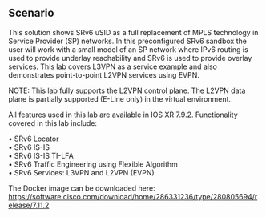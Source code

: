 ## Scenario
This solution shows SRv6 uSID as a full replacement of MPLS technology in Service Provider (SP) networks. In this preconfigured SRv6 sandbox the user will work with a small model of an SP network where IPv6 routing is used to provide underlay reachability and SRv6 is used to provide overlay services. This lab covers L3VPN as a service example and also demonstrates point-to-point L2VPN services using EVPN.

NOTE: This lab fully supports the L2VPN control plane. The L2VPN data plane is partially supported (E-Line only) in the virtual environment.

All features used in this lab are available in IOS XR 7.9.2. Functionality covered in this lab include:

•	SRv6 Locator  
•	SRv6 IS-IS  
•	SRv6 IS-IS TI-LFA  
•	SRv6 Traffic Engineering using Flexible Algorithm  
•	SRv6 Services: L3VPN and L2VPN (EVPN)  

The Docker image can be downloaded here: https://software.cisco.com/download/home/286331236/type/280805694/release/7.11.2
